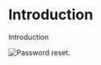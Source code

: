 # Introduction

Introduction





![Password reset.](https://lh6.googleusercontent.com/iO2ZemeBzZcb6ReZtWoThFAdYe02d4EC9H906WE5e4UnQZf-avwHTvyJAyub7o2YJ_pW6u3YKuMXM0hP05l0RyV92cLGfru4TRxv18XguTt1BOkVYZjneRO8UQ5kcBBvY2tHOHxp)

